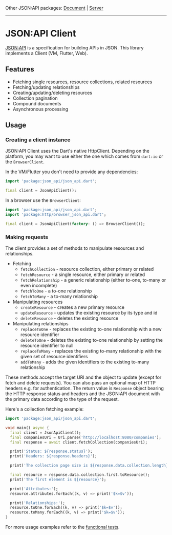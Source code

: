 Other JSON:API packages: [Document](https://pub.dartlang.org/packages/json_api_document) | [Server](https://pub.dartlang.org/packages/json_api_server)

---

# JSON:API Client

[JSON:API](http://jsonapi.org) is a specification for building APIs in JSON. This library implements 
a Client (VM, Flutter, Web).

## Features
- Fetching single resources, resource collections, related resources
- Fetching/updating relationships
- Creating/updating/deleting resources
- Collection pagination
- Compound documents
- Asynchronous processing 

## Usage
### Creating a client instance
JSON:API Client uses the Dart's native HttpClient. Depending on the platform, 
you may want to use either the one which comes from `dart:io` or the `BrowserClient`.

In the VM/Flutter you don't need to provide any dependencies:
```dart
import 'package:json_api/json_api.dart';

final client = JsonApiClient();
```

In a browser use the `BrowserClient`:
```dart
import 'package:json_api/json_api.dart';
import 'package:http/browser_json_api.dart';

final client = JsonApiClient(factory: () => BrowserClient());
```

### Making requests
The client provides a set of methods to manipulate resources and relationships.
- Fetching
    - `fetchCollection` - resource collection, either primary or related
    - `fetchResource` - a single resource, either primary or related
    - `fetchRelationship` - a generic relationship (either to-one, to-many or even incomplete)
    - `fetchToOne` - a to-one relationship
    - `fetchToMany` - a to-many relationship
- Manipulating resources
    - `createResource` - creates a new primary resource
    - `updateResource` - updates the existing resource by its type and id
    - `deleteResource` - deletes the existing resource
- Manipulating relationships
    - `replaceToOne` - replaces the existing to-one relationship with a new resource identifier
    - `deleteToOne` - deletes the existing to-one relationship by setting the resource identifier to null
    - `replaceToMany` - replaces the existing to-many relationship with the given set of resource identifiers
    - `addToMany` - adds the given identifiers to the existing to-many relationship
    
These methods accept the target URI and the object to update (except for fetch and delete requests).
You can also pass an optional map of HTTP headers e.g. for authentication. The return value
is `Response` object bearing the HTTP response status and headers and the JSON:API
document with the primary data according to the type of the request. 

Here's a collection fetching example:

```dart
import 'package:json_api/json_api.dart';

void main() async {
  final client = JsonApiClient();
  final companiesUri = Uri.parse('http://localhost:8080/companies');
  final response = await client.fetchCollection(companiesUri);

  print('Status: ${response.status}');
  print('Headers: ${response.headers}');

  print('The collection page size is ${response.data.collection.length}');

  final resource = response.data.collection.first.toResource();
  print('The first element is ${resource}');

  print('Attributes:');
  resource.attributes.forEach((k, v) => print('$k=$v'));

  print('Relationships:');
  resource.toOne.forEach((k, v) => print('$k=$v'));
  resource.toMany.forEach((k, v) => print('$k=$v'));
}
```


For more usage examples refer to the [functional tests](https://github.com/f3ath/json-api-dart/tree/master/test/functional).
